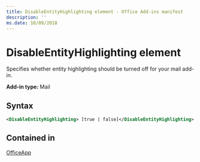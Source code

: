 ```yaml
---
title: DisableEntityHighlighting element - Office Add-ins manifest
description: ''
ms.date: 10/09/2018
---
```


# DisableEntityHighlighting element

Specifies whether entity highlighting should be turned off for your mail add-in.

**Add-in type:** Mail

## Syntax

```XML
<DisableEntityHighlighting> [true | false]</DisableEntityHighlighting>
```

## Contained in

[OfficeApp](officeapp.md)

